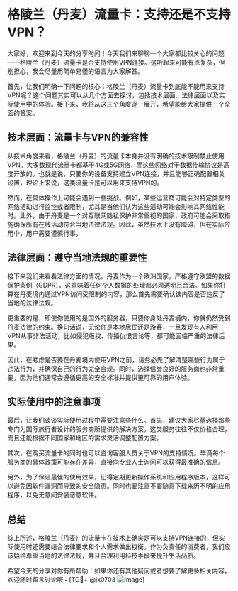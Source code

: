 # 格陵兰（丹麦）流量卡：支持还是不支持VPN？

大家好，欢迎来到今天的分享时间！今天我们来聊聊一个大家都比较关心的问题——格陵兰（丹麦）流量卡是否支持使用VPN连接。这听起来可能有点复杂，但别担心，我会尽量用简单易懂的语言为大家解答。

首先，让我们明确一下问题的核心：格陵兰（丹麦）流量卡到底能不能用来支持VPN呢？这个问题其实可以从几个方面去探讨，包括技术层面、法律层面以及实际使用中的体验。接下来，我将从这三个角度逐一展开，希望能给大家提供一个全面的答案。

## 技术层面：流量卡与VPN的兼容性

从技术角度来看，格陵兰（丹麦）的流量卡本身并没有明确的技术限制禁止使用VPN。大多数现代流量卡都基于4G或5G网络，而这些网络对于数据传输协议是高度开放的。也就是说，只要你的设备支持建立VPN连接，并且能够正确配置相关设置，理论上来说，这类流量卡是可以用来支持VPN的。

然而，在具体操作上可能会遇到一些挑战。例如，某些运营商可能会对特定类型的网络活动进行监控或者限制，尤其是当他们认为这些活动可能会影响其网络性能时。此外，由于丹麦是一个对互联网隐私保护非常重视的国家，政府可能会采取措施确保所有在线活动符合当地法律法规。因此，虽然技术上没有障碍，但在实际应用中，用户需要谨慎行事。

## 法律层面：遵守当地法规的重要性

接下来我们来看看法律方面的情况。丹麦作为一个欧洲国家，严格遵守欧盟的数据保护条例（GDPR），这意味着任何个人数据的处理都必须透明且合法。如果你打算在丹麦境内通过VPN访问受限制的内容，那么首先需要确认该内容是否违反了当地的法律法规。

更重要的是，即使你使用的是国外的服务器，只要你身处丹麦境内，你就仍然受到丹麦法律的约束。换句话说，无论你是本地居民还是游客，一旦发现有人利用VPN从事非法活动，比如侵犯版权、传播仇恨言论等，都可能面临严重的法律后果。

因此，在考虑是否要在丹麦境内使用VPN之前，请务必先了解清楚哪些行为属于违法行为，并确保自己的行为完全合规。同时，选择信誉良好的服务商也非常重要，因为他们通常会遵循更高的安全标准并提供更可靠的用户体验。

## 实际使用中的注意事项

最后，让我们谈谈实际使用过程中需要注意些什么。首先，建议大家尽量选择那些专门为国际旅行者设计的服务商所提供的解决方案。这类服务往往不仅价格合理，而且还能根据不同国家和地区的需求灵活调整配置方案。

其次，在购买流量卡的同时也可以咨询客服人员关于VPN的支持情况。毕竟每个服务商的具体政策可能存在差异，直接向专业人士询问可以获得最准确的信息。

另外，为了保证最佳的使用效果，记得定期更新操作系统和应用程序版本，这样可以避免因软件漏洞而导致的安全隐患。同时也要注意不要随意下载来历不明的应用程序，以免无意间安装恶意软件。

## 总结

综上所述，格陵兰（丹麦）的流量卡在技术上确实是可以支持VPN连接的，但实际使用时还需要结合法律要求和个人需求做出权衡。作为负责任的消费者，我们应该始终尊重当地的法律法规，并且合理利用科技手段来提升生活品质。

希望今天的分享对你有所帮助！如果你还有其他疑问或者想要了解更多相关内容，欢迎随时留言讨论哦~ [TG💪+ @jx0703 ![Image](https://github.com/user-attachments/assets/dbca1d08-cadb-493c-b0ec-ad6f7a83f270)]